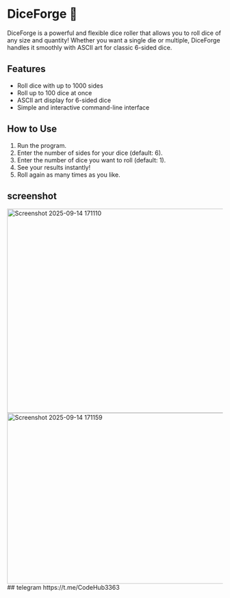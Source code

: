 # DiceForge 🎲

DiceForge is a powerful and flexible dice roller that allows you to roll dice of any size and quantity! Whether you want a single die or multiple, DiceForge handles it smoothly with ASCII art for classic 6-sided dice.

## Features
- Roll dice with up to 1000 sides
- Roll up to 100 dice at once
- ASCII art display for 6-sided dice
- Simple and interactive command-line interface

## How to Use
1. Run the program.
2. Enter the number of sides for your dice (default: 6).
3. Enter the number of dice you want to roll (default: 1).
4. See your results instantly!
5. Roll again as many times as you like.

## screenshot
<img width="781" height="477" alt="Screenshot 2025-09-14 171110" src="https://github.com/user-attachments/assets/335a57d7-51f2-48b4-aa3b-d9b2dd47c52b" />
<img width="861" height="399" alt="Screenshot 2025-09-14 171159" src="https://github.com/user-attachments/assets/02a27f5f-2cc7-4215-b451-1784cf03237e" />
 ## telegram 
 https://t.me/CodeHub3363
